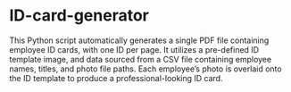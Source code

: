 # ID-card-generator
This Python script automatically generates a single PDF file containing employee ID cards, with one ID per page. It utilizes a pre-defined ID template image, and data sourced from a CSV file containing employee names, titles, and photo file paths. Each employee’s photo is overlaid onto the ID template to produce a professional-looking ID card.
